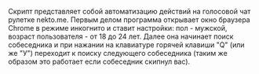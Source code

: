 Скрипт представляет собой автоматизацию действий на голосовой чат рулетке nekto.me.
Первым делом программа открывает окно браузера Chrome в режиме инкогнито и ставит настройки: пол - мужской, возраст пользователя - от 18 до 24 лет.
Далее она начинает поиск собеседника и при нажании на клавиатуре горячей клавиши "Q" (или же "У") переходит к поиску следующего собеседника (таким же образом это работает если собеседник скипнул вас).
